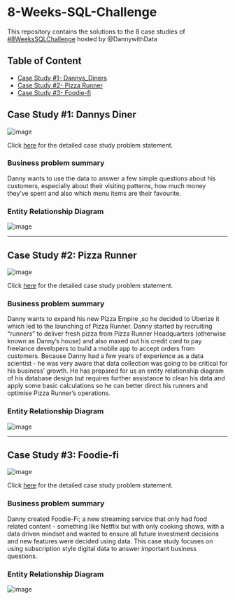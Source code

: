 # 8-Weeks-SQL-Challenge
This repository contains the solutions to the 8 case studies of [#8WeeksSQLChallenge](https://8weeksqlchallenge.com/getting-started/)  hosted by @DannywithData

## Table of Content
* [Case Study #1- Dannys_Diners](https://8weeksqlchallenge.com/case-study-1/)
* [Case Study #2- Pizza Runner](https://8weeksqlchallenge.com/case-study-2/)
* [Case Study #3- Foodie-fi](https://8weeksqlchallenge.com/case-study-3/)



## Case Study #1: Dannys Diner

![image](https://user-images.githubusercontent.com/90378885/212132772-7d677655-e748-48cc-b9e4-32a038bfbcfb.png)


Click [here](https://8weeksqlchallenge.com/case-study-1/) for the detailed case study problem statement.

### Business problem summary
Danny wants to use the data to answer a few simple questions about his customers, especially about their visiting patterns, how much money they’ve spent and also which menu items are their favourite.

### Entity Relationship Diagram
![image](https://user-images.githubusercontent.com/90378885/212132929-6d6b7261-2e72-4cff-82a0-c5328bc180e2.png)






---
## Case Study #2: Pizza Runner

![image](https://user-images.githubusercontent.com/90378885/212938450-45df60a5-3ae4-4908-ab27-d7dbc69ad19d.png)


Click [here](https://8weeksqlchallenge.com/case-study-2/) for the detailed case study problem statement.

### Business problem summary
Danny wants to expand his new Pizza Empire ,so he decided to Uberize it which led to the launching of Pizza Runner. Danny started by recruiting “runners” to deliver fresh pizza from Pizza Runner Headquarters (otherwise known as Danny’s house) and also maxed out his credit card to pay freelance developers to build a mobile app to accept orders from customers. Because Danny had a few years of experience as a data scientist - he was very aware that data collection was going to be critical for his business’ growth. He has prepared for us an entity relationship diagram of his database design but requires further assistance to clean his data and apply some basic calculations so he can better direct his runners and optimise Pizza Runner’s operations.

### Entity Relationship Diagram
![image](https://user-images.githubusercontent.com/90378885/212947256-6c40a1e8-92d8-4324-94ce-b3b632ee7f80.png)







---

## Case Study #3: Foodie-fi
![image](https://user-images.githubusercontent.com/90378885/214858631-47aa4425-5a96-48e0-9110-5f0b614c8f71.png)




Click [here](https://8weeksqlchallenge.com/case-study-3/) for the detailed case study problem statement.

### Business problem summary

Danny created Foodie-Fi; a new streaming service that only had food related content - something like Netflix but with only cooking shows, with a data driven mindset and wanted to ensure all future investment decisions and new features were decided using data. This case study focuses on using subscription style digital data to answer important business questions.

### Entity Relationship Diagram
![image](https://user-images.githubusercontent.com/90378885/214858184-f725dcb9-c546-4244-85f1-17a4b735c548.png)






